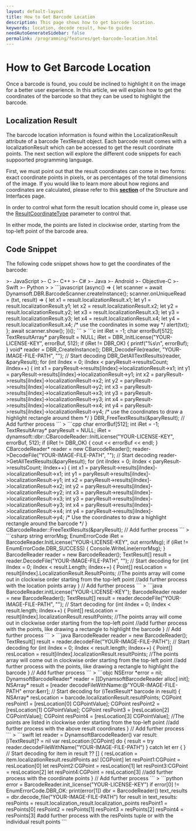 ```yaml
---
layout: default-layout
title: How to Get Barcode Location
description: This page shows how to get barcode location.
keywords: location, decode result, how-to guides
needAutoGenerateSidebar: false
permalink: /programming/features/get-barcode-location.html
---
```


# How to Get Barcode Location

Once a barcode is found, you could be inclined to highlight it on the image for a better user experience. In this article, we will explain how to get the coordinates of the barcode so that they can be used to highlight the barcode.

## Localization Result

The barcode location information is found within the LocalizationResult attribute of a barcode TextResult object. Each barcode result comes with a localizationResult which can be accessed to get the result coordinate points. The next section will explore the different code snippets for each suppoorted programming language.

First, we must point out that the result coordinates can come in two forms: exact coordinate points in pixels, or as percentages of the total dimensions of the image. If you would like to learn more about how regions and coordinates are calculated, please refer to this [**section**](../../parameters/structure-and-interfaces-of-parameters.md#regiondefinition-and-how-it-works) of the Structure and Interfaces page.

In order to control what form the result location should come in, please use the [ResultCoordinateType](../../parameters/reference/result-coordinate-type.md) parameter to control that.

In either mode, the points are listed in clockwise order, starting from the top-left point of the barcode area.

## Code Snippet

The following code snippet shows how to get the coordinates of the barcode:

<div class="sample-code-prefix template2"></div>
>- JavaScript
>- C
>- C++
>- C#
>- Java
>- Android
>- Objective-C
>- Swift
>- Python
>
>
```javascript
(async() => {
    let scanner = await Dynamsoft.DBR.BarcodeScanner.createInstance();
    scanner.onUniqueRead = (txt, result) => {
        let x1 = result.localizationResult.x1;
        let y1 = result.localizationResult.y1;
        let x2 = result.localizationResult.x2;
        let y2 = result.localizationResult.y2;
        let x3 = result.localizationResult.x3;
        let y3 = result.localizationResult.y3;
        let x4 = result.localizationResult.x4;
        let y4 = result.localizationResult.x4;
        /* use the coordinates in some way */ 
        alert(txt);
    };
    await scanner.show();
})();
```
>
```c
int iRet = -1;
char errorBuf[512];
TextResultArray* paryResult = NULL;
iRet = DBR_InitLicense("YOUR-LICENSE-KEY", errorBuf, 512);
if (iRet != DBR_OK)
{
    printf("%s\n", errorBuf);
}
void* reader = DBR_CreateInstance();
DBR_DecodeFile(reader, "YOUR-IMAGE-FILE-PATH", ""); // Start decoding
DBR_GetAllTextResults(reader, &paryResult);
for (int iIndex = 0; iIndex < paryResult->resultsCount; iIndex++)
{
    int x1 = paryResult->results[iIndex]->localizationResult->x1;
    int y1 = paryResult->results[iIndex]->localizationResult->y1;
    int x2 = paryResult->results[iIndex]->localizationResult->x2;
    int y2 = paryResult->results[iIndex]->localizationResult->y2;
    int x3 = paryResult->results[iIndex]->localizationResult->x3;
    int y3 = paryResult->results[iIndex]->localizationResult->y3;
    int x4 = paryResult->results[iIndex]->localizationResult->x4;
    int y4 = paryResult->results[iIndex]->localizationResult->y4;
    /* use the coordinates to draw a highlight rectangle around them */
}
DBR_FreeTextResults(&paryResult);
// Add further process
```
>
```cpp
char errorBuf[512];
int iRet = -1;
TextResultArray* paryResult = NULL;
iRet = dynamsoft::dbr::CBarcodeReader::InitLicense("YOUR-LICENSE-KEY", errorBuf, 512);
if (iRet != DBR_OK)
{
    cout << errorBuf << endl;
}
CBarcodeReader* reader = new CBarcodeReader();
reader->DecodeFile("YOUR-IMAGE-FILE-PATH", ""); // Start decoding
reader->GetAllTextResults(&paryResult);
for (int iIndex = 0; iIndex < paryResult->resultsCount; iIndex++)
{
    int x1 = paryResult->results[iIndex]->localizationResult->x1;
    int y1 = paryResult->results[iIndex]->localizationResult->y1;
    int x2 = paryResult->results[iIndex]->localizationResult->x2;
    int y2 = paryResult->results[iIndex]->localizationResult->y2;
    int x3 = paryResult->results[iIndex]->localizationResult->x3;
    int y3 = paryResult->results[iIndex]->localizationResult->y3;
    int x4 = paryResult->results[iIndex]->localizationResult->x4;
    int y4 = paryResult->results[iIndex]->localizationResult->y4;
    /* Use the coordinates to draw a highlight rectangle around the barcode */
}
CBarcodeReader::FreeTextResults(&paryResult);
// Add further process
```
>
```csharp
string errorMsg;
EnumErrorCode iRet = BarcodeReader.InitLicense("YOUR-LICENSE-KEY", out errorMsg);
if (iRet != EnumErrorCode.DBR_SUCCESS)
{
    Console.WriteLine(errorMsg);
}
BarcodeReader reader = new BarcodeReader();
TextResult[] result = reader.DecodeFile("YOUR-IMAGE-FILE-PATH", ""); // Start decoding
for (int iIndex = 0; iIndex < result.Length; iIndex++)
{
    Point[] resLocation = result[iIndex].LocalizationResult.ResultPoints;
    //The points array will come out in clockwise order starting from the top-left point
    //add further process with the location points array
}
// Add further process
```
>
```java
BarcodeReader.initLicense("YOUR-LICENSE-KEY");
BarcodeReader reader = new BarcodeReader();
TextResult[] result = reader.decodeFile("YOUR-IMAGE-FILE-PATH", ""); // Start decoding
for (int iIndex = 0; iIndex < result.length; iIndex++)
{
    Point[] resLocation = result[iIndex].localizationResult.resultPoints;
    //The points array will come out in clockwise order starting from the top-left point
    //add further process with the points, like drawing a rectangle to highlight the barcode
}
// Add further process
```
>
```java
BarcodeReader reader = new BarcodeReader();
TextResult[] result = reader.decodeFile("YOUR-IMAGE-FILE-PATH"); // Start decoding
for (int iIndex = 0; iIndex < result.length; iIndex++)
{
    Point[] resLocation = result[iIndex].localizationResult.resultPoints;
    //The points array will come out in clockwise order starting from the top-left point
    //add further process with the points, like drawing a rectangle to highlight the barcode
}
// Add further process
```
>
```objc
NSError *error = nil;
DynamsoftBarcodeReader* reader = [[DynamsoftBarcodeReader alloc] init];
NSArray<iTextResult*>* result = [reader decodeFileWithName:@"YOUR-IMAGE-FILE-PATH" error:&err]; // Start decoding
for (iTextResult* barcode in result)
{
    NSArray* resLocation = barcode.localizationResult.resultPoints;
    CGPoint resPoint1 = [resLocation[0] CGPointValue];
    CGPoint resPoint2 = [resLocation[1] CGPointValue];
    CGPoint resPoint3 = [resLocation[2] CGPointValue];
    CGPoint resPoint4 = [resLocation[3] CGPointValue];
    //The points are listed in clockwise order starting from the top-left point
    //add further process with the above result coordinates
}
// Add further process
```
>
```swift
let reader = DynamsoftBarcodeReader()
var result: [iTextResult]? = nil
var resLocation:[CGPoint]
do {
    result = try reader.decodeFileWithName("YOUR-IMAGE-FILE-PATH")
} catch let err {
} // Start decoding
for item in result ?? [] {
    resLocation = item.localizationResult.resultPoints as! [CGPoint]
    let resPoint1:CGPoint = resLocation[0]
    let resPoint2:CGPoint = resLocation[1]
    let resPoint3:CGPoint = resLocation[2]
    let resPoint4:CGPoint = resLocation[3]
    //add further process with the coordinate points
}
// Add further process
```
>
```python
error = BarcodeReader.init_license("YOUR-LICENSE-KEY")
if error[0] != EnumErrorCode.DBR_OK:
    print(error[1])
dbr = BarcodeReader()
text_results = dbr.decode_file("YOUR-IMAGE-FILE-PATH")
for result in text_results:
    resPoints = result.localization_result.localization_points
    resPoint1 = resPoints[0]
    resPoint2 = resPoints[1]
    resPoint3 = resPoints[2]
    resPoint4 = resPoints[3]
    #add further process with the resPoints tuple or with the individual result points
```